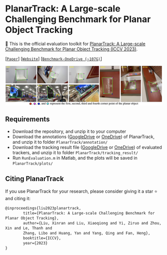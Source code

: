 # PlanarTrack: A Large-scale Challenging Benchmark for Planar Object Tracking
🔮 This is the official evaluation toolkit for [PlanarTrack: A Large-scale Challenging Benchmark for Planar Object Tracking (ICCV 2023)](https://arxiv.org/abs/2303.07625).

[[`Paper`](https://arxiv.org/abs/2303.07625)] [[`Website`](https://hengfan2010.github.io/projects/PlanarTrack/)] [[`Benchmark-OneDrive (~107G)`](https://1drv.ms/u/s!AiNXDMvtaw5Jjg8Yjusmnybv3Slo?e=Fi0HS5)]

![PlanarTrack](https://github.com/HengLan/PlanarTrack/blob/main/asset/planar.png)

## Requirements

- Download the repository, and unzip it to your computer
- Download the annotations ([GoogleDrive](https://drive.google.com/file/d/1nn_vzy3TKiK0XokGOVFb7pd5RLk7FTGS/view?usp=sharing) or [OneDrive](https://1drv.ms/u/s!AiNXDMvtaw5JjhHD48MYDWpKT_oJ?e=wduAFp)) of PlanarTrack, and unzip it to folder `PlanarTrack/annotation/`
- Download the tracking result file ([GoogleDrive](https://drive.google.com/file/d/1nfrzF302yfdH8tzS5ujs4u4JGikcVvxX/view?usp=sharing) or [OneDrive](https://1drv.ms/u/s!AiNXDMvtaw5JjhKFNwTS7qLgMqlA?e=WOOPDh)) of evaluated trackers, and unzip it to folder `PlanarTrack/tracking_result/`
- Run `RunEvaluation.m` in Matlab, and the plots will be saved in `PlanarTrack/plots/`

## Citing PlanarTrack
If you use PlanarTrack for your research, please consider giving it a star :star: and citing it:

```
@inproceedings{liu2023planartrack,
        title={PlanarTrack: A Large-scale Challenging Benchmark for Planar Object Tracking},
        author={Liu, Xinran and Liu, Xiaoqiong and Yi, Ziruo and Zhou, Xin and Le, Thanh and
        Zhang, Libo and Huang, Yan and Yang, Qing and Fan, Heng},
        booktitle={ICCV},
        year={2023}
}
```
